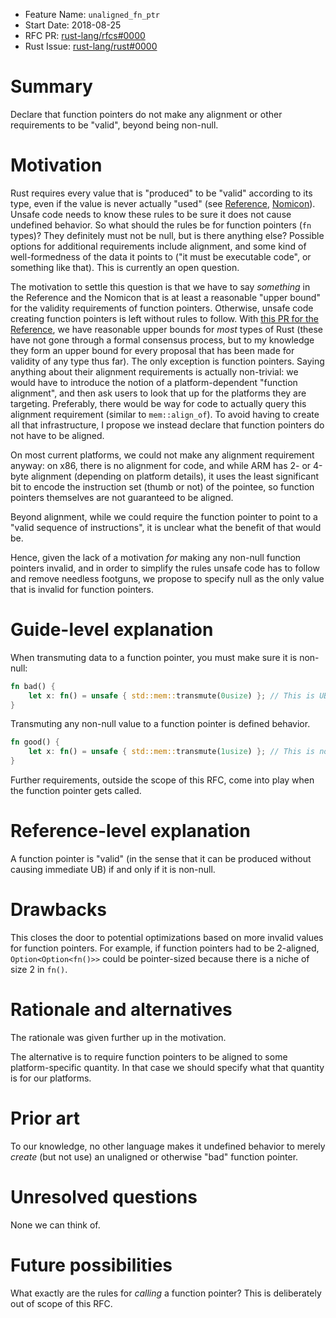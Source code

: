 - Feature Name: `unaligned_fn_ptr`
- Start Date: 2018-08-25
- RFC PR: [rust-lang/rfcs#0000](https://github.com/rust-lang/rfcs/pull/0000)
- Rust Issue: [rust-lang/rust#0000](https://github.com/rust-lang/rust/issues/0000)

# Summary
[summary]: #summary

Declare that function pointers do not make any alignment or other requirements to be "valid", beyond being non-null.

# Motivation
[motivation]: #motivation

Rust requires every value that is "produced" to be "valid" according to its type, even if the value is never actually "used" (see [Reference][ref-ub], [Nomicon][nom-ub]).
Unsafe code needs to know these rules to be sure it does not cause undefined behavior.
So what should the rules be for function pointers (`fn` types)?
They definitely must not be null, but is there anything else?
Possible options for additional requirements include alignment, and some kind of well-formedness of the data it points to ("it must be executable code", or something like that).
This is currently an open question.

The motivation to settle this question is that we have to say *something* in the Reference and the Nomicon that is at least a reasonable "upper bound" for the validity requirements of function pointers.
Otherwise, unsafe code creating function pointers is left without rules to follow.
With [this PR for the Reference](https://github.com/rust-lang-nursery/reference/pull/659), we have reasonable upper bounds for *most* types of Rust (these have not gone through a formal consensus process, but to my knowledge they form an upper bound for every proposal that has been made for validity of any type thus far).
The only exception is function pointers.
Saying anything about their alignment requirements is actually non-trivial: we would have to introduce the notion of a platform-dependent "function alignment", and then ask users to look that up for the platforms they are targeting.
Preferably, there would be way for code to actually query this alignment requirement (similar to `mem::align_of`).
To avoid having to create all that infrastructure, I propose we instead declare that function pointers do not have to be aligned.

On most current platforms, we could not make any alignment requirement anyway: on x86, there is no alignment for code, and while ARM has 2- or 4-byte alignment (depending on platform details), it uses the least significant bit to encode the instruction set (thumb or not) of the pointee, so function pointers themselves are not guaranteed to be aligned.

Beyond alignment, while we could require the function pointer to point to a "valid sequence of instructions", it is unclear what the benefit of that would be.

Hence, given the lack of a motivation *for* making any non-null function pointers invalid, and in order to simplify the rules unsafe code has to follow and remove needless footguns, we propose to specify null as the only value that is invalid for function pointers.

[ref-ub]: https://doc.rust-lang.org/nightly/reference/behavior-considered-undefined.html
[nom-ub]: https://doc.rust-lang.org/nightly/nomicon/what-unsafe-does.html

# Guide-level explanation
[guide-level-explanation]: #guide-level-explanation

When transmuting data to a function pointer, you must make sure it is non-null:

```rust
fn bad() {
    let x: fn() = unsafe { std::mem::transmute(0usize) }; // This is UB!
}
```

Transmuting any non-null value to a function pointer is defined behavior.

```rust
fn good() {
    let x: fn() = unsafe { std::mem::transmute(1usize) }; // This is not UB.
}
```

Further requirements, outside the scope of this RFC, come into play when the function pointer gets called.

# Reference-level explanation
[reference-level-explanation]: #reference-level-explanation

A function pointer is "valid" (in the sense that it can be produced without causing immediate UB) if and only if it is non-null.

# Drawbacks
[drawbacks]: #drawbacks

This closes the door to potential optimizations based on more invalid values for function pointers.
For example, if function pointers had to be 2-aligned, `Option<Option<fn()>>` could be pointer-sized because there is a niche of size 2 in `fn()`.

# Rationale and alternatives
[rationale-and-alternatives]: #rationale-and-alternatives

The rationale was given further up in the motivation.

The alternative is to require function pointers to be aligned to some platform-specific quantity.
In that case we should specify what that quantity is for our platforms.

# Prior art
[prior-art]: #prior-art

To our knowledge, no other language makes it undefined behavior to merely *create* (but not use) an unaligned or otherwise "bad" function pointer.

# Unresolved questions
[unresolved-questions]: #unresolved-questions

None we can think of.

# Future possibilities
[future-possibilities]: #future-possibilities

What exactly are the rules for *calling* a function pointer?
This is deliberately out of scope of this RFC.
